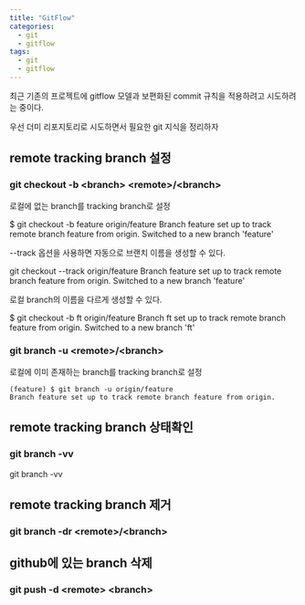 ```yaml
---
title: "GitFlow"
categories:
  - git
  - gitflow
tags:
  - git
  - gitflow
---
```


최근 기존의 프로젝트에 gitflow 모델과 보편화된 commit 규칙을 적용하려고 시도하려는 중이다.


우선 더미 리포지토리로 시도하면서 필요한 git 지식을 정리하자

## remote tracking branch 설정


### git checkout -b \<branch> \<remote>/\<branch>
로컬에 없는 branch를 tracking branch로 설정

  $ git checkout -b feature origin/feature
  Branch feature set up to track remote branch feature from origin.
  Switched to a new branch 'feature'


--track 옵션을 사용하면 자동으로 브랜치 이름을 생성할 수 있다.

  git checkout --track origin/feature
  Branch feature set up to track remote branch feature from origin.
  Switched to a new branch 'feature'


로컬 branch의 이름을 다르게 생성할 수 있다.

  $ git checkout -b ft origin/feature
  Branch ft set up to track remote branch feature from origin.
  Switched to a new branch 'ft'


### git branch -u \<remote>/\<branch>
로컬에 이미 존재하는 branch를 tracking branch로 설정

```
(feature) $ git branch -u origin/feature 
Branch feature set up to track remote branch feature from origin.
```

## remote tracking branch 상태확인

### git branch -vv

  git branch -vv

## remote tracking branch 제거
### git branch -dr \<remote>/\<branch>
## github에 있는 branch 삭제
### git push -d \<remote> \<branch>



